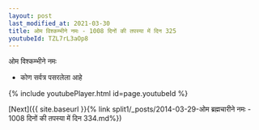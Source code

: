 ```yaml
---
layout: post
last_modified_at: 2021-03-30
title: ओम विश्कम्भीने नमः - 1008 दिनों की तपस्या में दिन 325
youtubeId: TZL7rL3aOp8
---
```

 
 
 ओम विश्कम्भीने नमः  
 
 -  कोण सर्वत्र पसरलेला आहे 
 
  
 
  
 
 
 
 
 
 


{% include youtubePlayer.html id=page.youtubeId %}
 
[Next]({{ site.baseurl }}{% link  split1/_posts/2014-03-29-ओम ब्रह्मचारीने नमः - 1008 दिनों की तपस्या में दिन 334.md%})
 

